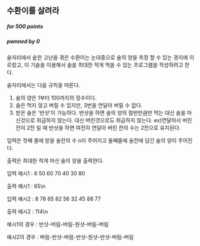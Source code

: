 ## 수환이를 살려라

##### for 500 points

##### pwnned by 0

술자리에서 숱한 고난을 겪은 수환이는
눈대중으로 술의 양을 측정 할 수 있는 경지에 이르렀고,
이 기술을 이용해서 술을 최대한 적게 먹을 수 있는
프로그램을 작성하려고 한다.

술자리에서는 다음 규칙을 따른다.

1. 술의 양은 1부터 100까지의 정수이다.
2. 술은 먹지 않고 버릴 수 있지만, 3번을 연달아 버릴 수 없다.
3. 받은 술은 '반샷'이 가능하다. 반샷을 하면 술의 양의 절반만큼만 먹는 대신
술을 마신것으로 취급하지 않는다. 대신 버린것으로도 취급하지 않는다.
ex)연달아서 버린 잔이 2잔 일 때 반샷을 하면 여전히 연달아 버린 잔의 수는 2잔으로 유지된다.

입력은 첫째 줄에 받을 술잔의 수 n이 주어지고
둘째줄에 술잔에 담긴 술의 양이 주어진다.

출력은 최대한 적게 마신 술의 양을 출력한다.

입력 예시1 :
6
50 60 70 40 30 80

출력 예시1 : 
65\n


입력 예시2 :
8
78 65 82 56 32 45 88 77

출력 예시2 : 
114\n

예시1의 경우 : 반샷-버림-버림-원샷-버림-버림

예시2의 경우 : 버림-반샷-버림-반샷-원샷-반샷-버림-버림
